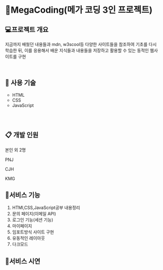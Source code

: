 <h1 class="heading-element" dir="auto" tabindex="-1">📖MegaCoding(메가 코딩 3인 프로젝트)</h1>

<h2 class="heading-element" dir="auto" tabindex="-1">💻프로젝트 개요</h2>
<p>지금까지 배웠던 내용들과 mdn, w3scool등 다양한 사이트들을 참조하여 기초를 다시 학습한 뒤, 이를 응용해서 배운 지식들과 내용들을 저장하고 활용할 수 있는 동적인 웹사이트를 구현</p>
<p>&nbsp;</p>

<h2 class="heading-element" dir="auto" tabindex="-1">🥽 사용 기술</h2>
<ul style="list-style-type: circle;">
<li>HTML</li>
<li>CSS</li>
<li>JavaScript</li>
</ul>
<h3 class="heading-element" dir="auto" tabindex="-1">&nbsp;</h3>

<h2 class="heading-element" dir="auto" tabindex="-1">📋 개발 인원</h2>
<p>본인 외 2명</p>
<p>PNJ</p>
<p>CJH</p>
<p>KMG</p>

<h2 class="heading-element" dir="auto" tabindex="-1">📢서비스 기능</h2>
<ol>
<li>HTMl,CSS,JavaScript공부 내용정리</li>
<li>문의 페이지(이메일 API)</li>
<li>로그인 기능(세션 기능)</li>
<li>마이페이지</li>
<li>임포트방식 사이트 구현</li>
<li>유동적인 레이아웃</li>
<li>다크모드</li>
</ol>

<h2 class="heading-element" dir="auto" tabindex="-1">📱서비스 시연</h2>
<p>&nbsp;</p>
<p>&nbsp;</p>
<p>&nbsp;</p>
